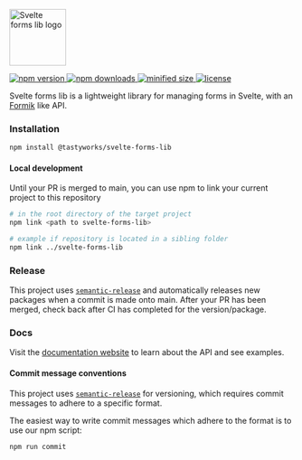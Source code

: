 
<p>
  <img src="https://svelte-forms-lib-sapper-docs.now.sh/logo.png" width="100px" height="100px" title="Svelte forms lib logo" alt="Svelte forms lib logo" />
</p>

<a href="https://www.npmjs.com/package/svelte-forms-lib">
  <img src="https://img.shields.io/npm/v/svelte-forms-lib.svg" alt="npm version">
</a>
<a href="https://www.npmjs.com/package/svelte-forms-lib">
  <img src="https://img.shields.io/npm/dm/svelte-forms-lib.svg" alt="npm downloads">
</a>
<a href="https://bundlephobia.com/result?p=svelte-forms-lib">
  <img src="https://img.shields.io/bundlephobia/min/svelte-forms-lib.svg" alt="minified size">
</a>
<a href="https://opensource.org/licenses/MIT">
  <img src="https://img.shields.io/npm/l/svelte-forms-lib.svg" alt="license">
</a>

Svelte forms lib is a lightweight library for managing forms in Svelte, with an
<a href="https://github.com/jaredpalmer/formik" target="_blank">Formik</a> like API.

### Installation

```sh
npm install @tastyworks/svelte-forms-lib
```

#### Local development

Until your PR is merged to main, you can use npm to link your current project to this repository

```sh
# in the root directory of the target project
npm link <path to svelte-forms-lib>

# example if repository is located in a sibling folder
npm link ../svelte-forms-lib
```

### Release

This project uses [`semantic-release`](https://github.com/semantic-release/semantic-release) and automatically releases new packages
when a commit is made onto main. After your PR has been merged, check back after CI has completed for the version/package.

### Docs

Visit the <a href="https://svelte-forms-lib-sapper-docs.now.sh" target="_blank">documentation
website</a> to learn about the API and see examples.

#### Commit message conventions

This project uses [`semantic-release`](https://github.com/semantic-release/semantic-release)
for versioning, which requires commit messages to adhere to a specific format.

The easiest way to write commit messages which adhere to the format is to use
our npm script:

```bash
npm run commit
```
